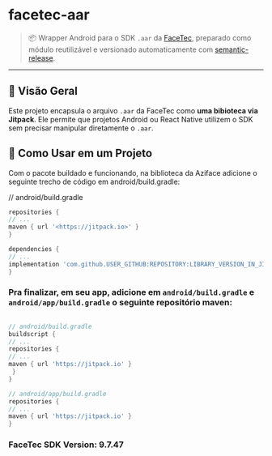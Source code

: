 # facetec-aar

> 📦 Wrapper Android para o SDK `.aar` da [FaceTec](https://dev.facetec.com/), preparado como módulo reutilizável e versionado automaticamente com [semantic-release](https://semantic-release.gitbook.io/semantic-release/).

---

## 📘 Visão Geral

Este projeto encapsula o arquivo `.aar` da FaceTec como **uma bibioteca via Jitpack**. Ele permite que projetos Android ou React Native utilizem o SDK sem precisar manipular diretamente o `.aar`.

## 🚀 Como Usar em um Projeto

Com o pacote buildado e funcionando, na biblioteca da Aziface adicione o seguinte trecho de código em android/build.gradle:

// android/build.gradle

```groovy
repositories {
// ...
maven { url '<https://jitpack.io>' }
}
```

```groovy
dependencies {
// ...
implementation 'com.github.USER_GITHUB:REPOSITORY:LIBRARY_VERSION_IN_JITPACK'
}
```

### Pra finalizar, em seu app, adicione em `android/build.gradle` e `android/app/build.gradle` o seguinte repositório maven:

```groovy

// android/build.gradle
buildscript {
// ...
repositories {
// ...
maven { url 'https://jitpack.io' }
 }
}
```

```groovy
// android/app/build.gradle
repositories {
// ...
maven { url 'https://jitpack.io' }
}
```

### FaceTec SDK Version: 9.7.47
